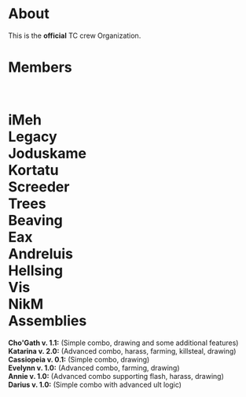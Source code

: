 About
============
This is the <b>official</b> TC crew Organization.

Members
============
<br><b>iMeh</b>
<br><b>Legacy</b>
<br><b>Joduskame</b>
<br><b>Kortatu</b>
<br><b>Screeder</b>
<br><b>Trees</b>
<br><b>Beaving</b>
<br><b>Eax</b>
<br><b>Andreluis</b>
<br><b>Hellsing</b>
<br><b>Vis</b>
<br><b>NikM</b>
<br>
Assemblies
============
<b>Cho'Gath v. 1.1:</b> (Simple combo, drawing and some additional features)
<br><b>Katarina v. 2.0:</b> (Advanced combo, harass, farming, killsteal, drawing)
<br><b>Cassiopeia v. 0.1:</b> (Simple combo, drawing)
<br><b>Evelynn v. 1.0:</b> (Advanced combo, farming, drawing)
<br><b>Annie v. 1.0:</b> (Advanced combo supporting flash, harass, drawing)
<br><b>Darius v. 1.0:</b> (Simple combo with advanced ult logic)
